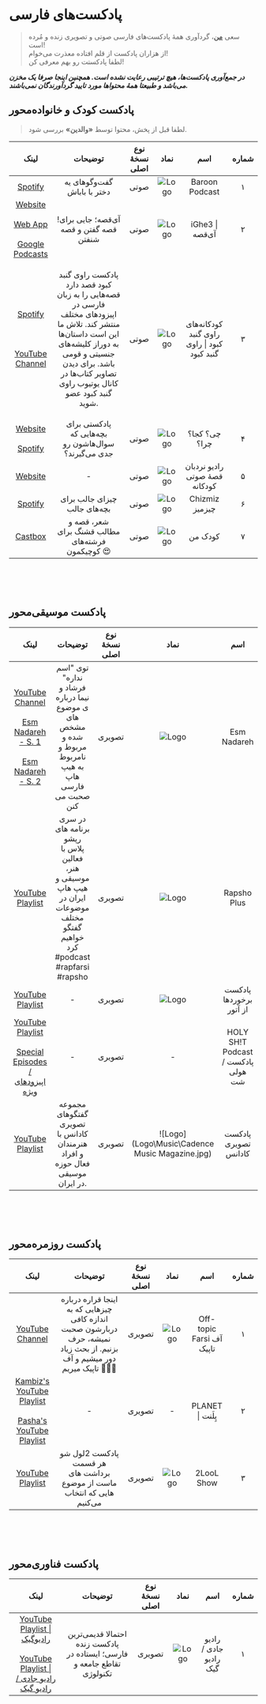# پادکست‌های فارسی
> سعی [من](https://twitter.com/alijahsan)، گردآوری همۀ پادکست‌های  فارسی صوتی و تصویری زنده و مُرده است! <br>
از هزاران پادکست از قلم افتاده معذرت می‌خوام!<br>
لطفا پادکستت رو بهم معرفی کن!

***در جمع‌آوری پادکست‌ها، هیچ ترتیبی رعایت نشده است. همچنین اینجا صرفا یک مخزن می‌باشد و طبیعتا همۀ محتواها مورد تایید گردآورندگان نمی‌باشند.***

## پادکست کودک و خانواده‌محور
> لطفا قبل از پخش، محتوا توسط **«والدین»** بررسی شود.

|لینک|توضیحات|نوع نسخۀ اصلی|نماد|اسم|شماره|
|:---:|:---:|:---:|:---:|:---:|:---:|
|[Spotify](https://podcasters.spotify.com/pod/show/baroon?utm_source=podnews.net&utm_medium=web&utm_campaign=podcast-page)|گفت‌وگوهای یه دختر با باباش|صوتی|![Logo](https://github.com/alijahsan/Persian_Podcasts/blob/main/Logo/Kids/Baroon%20Podcast.jpg)|Baroon Podcast|۱|                                                 
|[Website](https://ighe3.com/) <br><br> [Web App](https://app.ighe3.com/)<br><br>[Google Podcasts](https://podcasts.google.com/feed/aHR0cHM6Ly9hbmNob3IuZm0vcy9jZjNkMGQ0L3BvZGNhc3QvcnNz?sa=X&ved=0CAMQ4aUDahgKEwjYy_KcoNCDAxUAAAAAHQAAAAAQggE)|!آی‌قصه؛ جایی برای قصه گفتن و قصه شنفتن|صوتی|![Logo](https://github.com/alijahsan/Persian_Podcasts/blob/main/Logo/Kids/%D8%A2%DB%8C%E2%80%8C%D9%82%D8%B5%D9%87.png)|iGhe3 &#124; آی‌قصه|۲|                                             
|[Spotify](https://podcasters.spotify.com/pod/show/gonbadekabood?utm_source=podnews.net&utm_medium=web&utm_campaign=podcast-page)<br><br><br><br>[YouTube Channel](https://www.youtube.com/@user-qh9wb2gg2m)|<p>پادکست راوی گنبد کبود قصد دارد قصه‌هایی را به زبان فارسی در اپیزودهای مختلف منتشر کند. تلاش ما این است داستان‌ها به دوراز کلیشه‌های جنسیتی و قومی باشد. برای دیدن تصاویر کتاب‌ها در کانال یوتیوب راوی گنبد کبود عضو شوید.</p>|صوتی|![Logo](https://github.com/alijahsan/Persian_Podcasts/blob/main/Logo/Kids/%D8%B1%D8%A7%D9%88%DB%8C%20%DA%AF%D9%86%D8%A8%D8%AF%20%DA%A9%D8%A8%D9%88%D8%AF.jpg)|کودکانه‌های راوی گنبد کبود &#124; راوی گنبد کبود|۳|                                                            
|[Website](https://whatwherewhykids.com/?utm_source=podnews.net&utm_medium=web&utm_campaign=podcast-page)<br><br>[Spotify](https://podcasters.spotify.com/pod/show/what-where-why)|پادکستی برای بچه‌هایی که سوال‌هاشون رو جدی می‌گیرند؟|صوتی|![Logo](https://github.com/alijahsan/Persian_Podcasts/blob/main/Logo/Kids/%DA%86%DB%8C%D8%9F%20%DA%A9%D8%AC%D8%A7%D8%9F%20%DA%86%D8%B1%D8%A7%D8%9F.png)|چی؟ کجا؟ چرا؟|۴|                                                
|[Website](https://entesharat.com/story/)|-|صوتی|![Logo](https://github.com/alijahsan/Persian_Podcasts/blob/main/Logo/Kids/%D8%B1%D8%A7%D8%AF%DB%8C%D9%88%20%D9%86%D8%B1%D8%AF%D8%A8%D8%A7%D9%86%20%D9%82%D8%B5%DB%80%20%D8%B5%D9%88%D8%AA%DB%8C%20%DA%A9%D9%88%D8%AF%DA%A9%D8%A7%D9%86%D9%87.png)|رادیو نردبان قصۀ صوتی کودکانه|۵|                                               
|[Spotify](https://podcasters.spotify.com/pod/show/parham6?utm_source=podnews.net&utm_medium=web&utm_campaign=podcast-page)|چیزای جالب برای بچه‌های جالب|صوتی|![Logo](https://github.com/alijahsan/Persian_Podcasts/blob/main/Logo/Kids/%DA%86%DB%8C%D8%B2%D9%85%DB%8C%D8%B2.jpg)|Chizmiz چیزمیز|۶|                                              
|[Castbox](https://castbox.fm/ch/4638131?utm_source=podnews.net&utm_medium=web&utm_campaign=podcast-page)|شعر، قصه و مطالب قشنگ برای فرشته‌های کوچیکمون 😍|صوتی|![Logo](https://github.com/alijahsan/Persian_Podcasts/blob/main/Logo/Kids/%DA%A9%D9%88%D8%AF%DA%A9%20%D9%85%D9%86.jpg)|کودک من|۷|             


</br>
</br>
</br>


## پادکست موسیقی‌محور

|لینک|توضیحات|نوع نسخۀ اصلی|نماد|اسم|شماره|
|:---:|:---:|:---:|:---:|:---:|:---:|
|[YouTube Channel](https://www.youtube.com/@EsmNadareh)<br><br>[Esm Nadareh - S. 1](https://www.youtube.com/playlist?list=PLfUpSUGrlgYrRbA4Xz4vMGd-PPyl0asp2)<br><br>[Esm Nadareh - S. 2](https://www.youtube.com/playlist?list=PLfUpSUGrlgYpGIeTuYT2iVWzho2sepFhB)| توی "اسم نداره" فرشاد و نیما درباره ی موضوع های مشخص شده و مربوط و نامربوط به هیپ هاپ فارسی صحبت می کنن|تصویری|![Logo](https://github.com/alijahsan/Persian_Podcasts/blob/main/Logo/Hip%20Hop/Esm%20Nadareh.jpg)|Esm Nadareh|۱|                                    
|[YouTube Playlist](https://www.youtube.com/playlist?list=PLH88gtlM5juBzoz8yzQKYNzoLNHXbYdNs)|در سری برنامه های رپشو پلاس با فعالین  هنر، موسیقی و هیپ هاپ ایران در موضوعات مختلف گفتگو خواهیم کرد  #podcast #rapfarsi #rapsho|تصویری|![Logo](https://github.com/alijahsan/Persian_Podcasts/blob/main/Logo/Hip%20Hop/Rapsho%20Plus.png)|Rapsho Plus|۲|
[YouTube Playlist](https://www.youtube.com/playlist?list=PL5OIcIyc3kpcEvcdQnLe45a6CazED0jeY)|-|تصویری|![Logo](https://github.com/alijahsan/Persian_Podcasts/blob/main/Logo/Hip%20Hop/%D9%BE%D8%A7%D8%AF%DA%A9%D8%B3%D8%AA%20%D8%A8%D8%B1%D8%AE%D9%88%D8%B1%D8%AF%D9%87%D8%A7%20%D8%A7%D8%B2%20%D8%A2%D8%AA%D9%88%D8%B1.png)|پادکست برخوردها از آتور|۳|
|[YouTube Playlist](https://youtube.com/playlist?list=PL8mwwlKKMTXwUWDjA2MrIa6UFG-09jbiZ&si=XP_asPqt8F6I1-ZM)<br><br>[Special Episodes / اپیزودهای ویژه](https://youtube.com/playlist?list=PL8mwwlKKMTXxE6ZjWOxX8nVWjvH7aHxTF&si=5yjSrm4q8Sqo5EkX)|-|تصویری|-|HOLY SH!T Podcast / پادکست هولی شت|۴
|[YouTube Playlist](https://youtube.com/playlist?list=PLzqvzHlF3LKOBNUEqlrv11tUicDdf4xgH&si=kfAfdbCf5IQSO208)|مجموعه گفتگوهای تصویری کادانس با هنرمندان و افراد فعال حوزه موسیقی در ایران.|تصویری|![Logo](Logo\Music\Cadence Music Magazine.jpg)|پادکست تصویری کادانس|۵



</br>
</br>
</br>

## پادکست روزمره‌محور

|لینک|توضیحات|نوع نسخۀ اصلی|نماد|اسم|شماره|
|:---:|:---:|:---:|:---:|:---:|:---:|
|[YouTube Channel](https://youtube.com/@Offtopicfarsi?si=QbM1y9-qdgCbpXVD)|اینجا قراره درباره چیزهایی که به اندازه کافی دربارشون صحبت نمیشه، حرف بزنیم. از بحث زیاد دور میشیم و آف تاپیک میریم 🏃🏻‍♀️|تصویری|![Logo](https://github.com/alijahsan/Persian_Podcasts/blob/main/Logo/Daily/Off-topic%20Farsi%20%D8%A2%D9%81%20%D8%AA%D8%A7%D9%BE%DB%8C%DA%A9.png)|Off-topic Farsi آف تاپیک|۱
|[Kambiz's YouTube Playlist](https://youtube.com/playlist?list=PL2DcUxp7tlGf83x7K7xTAimwDmPtsEoY7&si=k-yyjXMnub1uFxU9)<br><br>[Pasha's YouTube Playlist](https://youtube.com/playlist?list=PLloxaHk5Fltnp86KI3jBr4giW83nXuyb7&si=Gfp33BC_OM92bL-l)|-|تصویری|-|PLANET &#124; پِلَنت|۲
|[YouTube Playlist](https://youtube.com/playlist?list=PLrohVQ_pVEUE8bUNbvrOFuUc5Fd9ewQ0f&si=tlL78TdzIeQpScJL)|پادکست 2لول شو <br> هر قسمت برداشت های ماست از موضوع هایی که انتخاب می‌کنیم|تصویری|![Logo](https://github.com/alijahsan/Persian_Podcasts/blob/main/Logo/Daily/2LooL%20Show.jpg)|2LooL Show|۳


</br>
</br>
</br>

## پادکست فناوری‌محور

|لینک|توضیحات|نوع نسخۀ اصلی|نماد|اسم|شماره|
|:---:|:---:|:---:|:---:|:---:|:---:|
|[YouTube Playlist &#124; رادیوگیک](https://youtube.com/playlist?list=PL-tKrPVkKKE1peHomci9EH7BmafxdXKGn&si=cwe5h2uSOysTPVU7)<br><br>[YouTube Playlist &#124; رادیو جادی / رادیو گیک](https://youtube.com/playlist?list=PL-tKrPVkKKE2mm03uWNmLhzsp8W6MiBqY&si=3kRF-fzmnZMjpnNd)|احتمالا قدیمی‌ترین پادکست زنده فارسی؛ ایستاده در تقاطع جامعه و تکنولوژی|تصویری|![Logo](https://github.com/alijahsan/Persian_Podcasts/blob/main/Logo/Technology/radio_geek.jpg)|رادیو جادی / رادیو گیک|۱
